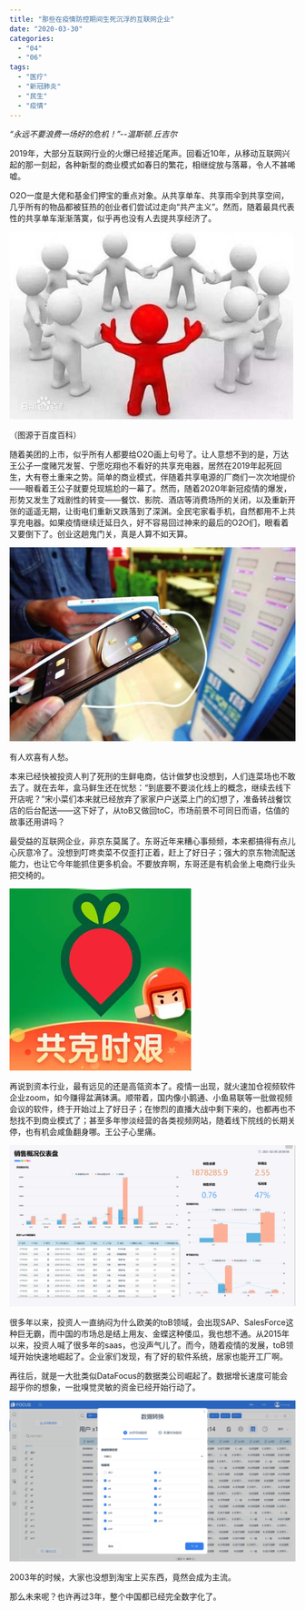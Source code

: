 ```yaml
---
title: "那些在疫情防控期间生死沉浮的互联网企业"
date: "2020-03-30"
categories: 
  - "04"
  - "06"
tags: 
  - "医疗"
  - "新冠肺炎"
  - "民生"
  - "疫情"
---
```


_“永远不要浪费一场好的危机！”--温斯顿.丘吉尔_

2019年，大部分互联网行业的火爆已经接近尾声。回看近10年，从移动互联网兴起的那一刻起，各种新型的商业模式如春日的繁花，相继绽放与落幕，令人不甚唏嘘。

O2O一度是大佬和基金们押宝的重点对象。从共享单车、共享雨伞到共享空间，几乎所有的物品都被狂热的创业者们尝试过走向“共产主义”。然而，随着最具代表性的共享单车渐渐落寞，似乎再也没有人去提共享经济了。

![a50f4bfbfbedab64c9b258bdfd36afc378311e8e](images/a50f4bfbfbedab64c9b258bdfd36afc378311e8e.jpeg)

（图源于百度百科）

随着美团的上市，似乎所有人都要给O2O画上句号了。让人意想不到的是，万达王公子一度赌咒发誓、宁愿吃翔也不看好的共享充电器，居然在2019年起死回生，大有卷土重来之势。简单的商业模式，伴随着共享电源的厂商们一次次地提价——眼看着王公子就要兑现尴尬的一幕了。然而，随着2020年新冠疫情的爆发，形势又发生了戏剧性的转变——餐饮、影院、酒店等消费场所的关闭，以及重新开张的遥遥无期，让街电们重新又跌落到了深渊。全民宅家看手机，自然都用不上共享充电器。如果疫情继续迁延日久，好不容易回过神来的最后的O2O们，眼看着又要倒下了。创业这趟鬼门关，真是人算不如天算。

![timg](images/timg.jpeg)

有人欢喜有人愁。

本来已经快被投资人判了死刑的生鲜电商，估计做梦也没想到，人们连菜场也不敢去了。就在去年，盒马鲜生还在忧愁：“到底要不要淡化线上的概念，继续去线下开店呢？”宋小菜们本来就已经放弃了家家户户送菜上门的幻想了，准备转战餐饮店的后台配送——这下好了，从toB又做回toC，市场前景不可同日而语，估值的故事还用讲吗？

最受益的互联网企业，非京东莫属了。东哥近年来糟心事频频，本来都搞得有点儿心灰意冷了。没想到叮咚卖菜不仅歪打正着，赶上了好日子；强大的京东物流配送能力，也让它今年能抓住更多机会。不要放弃啊，东哥还是有机会坐上电商行业头把交椅的。

![timg (1)](images/timg-1.jpeg)

再说到资本行业，最有远见的还是高瓴资本了。疫情一出现，就火速加仓视频软件企业zoom，如今赚得盆满钵满。顺带着，国内像小鹅通、小鱼易联等一批做视频会议的软件，终于开始过上了好日子；在惨烈的直播大战中剩下来的，也都再也不愁找不到商业模式了；甚至多年惨淡经营的各类视频网站，随着线下院线的长期关停，也有机会咸鱼翻身哪。王公子心里痛。

![下载](images/unnamed-file-11.png)

很多年以来，投资人一直纳闷为什么欧美的toB领域，会出现SAP、SalesForce这种巨无霸，而中国的市场总是结上用友、金蝶这种倭瓜，我也想不通。从2015年以来，投资人喊了很多年的saas，也没声气儿了。而今，随着疫情的发展，toB领域开始快速地崛起了。企业家们发现，有了好的软件系统，居家也能开工厂啊。

再往后，就是一大批类似DataFocus的数据类公司崛起了。数据增长速度可能会超乎你的想象，一批嗅觉灵敏的资金已经开始行动了。

![图片1](images/1-1.png)

2003年的时候，大家也没想到淘宝上买东西，竟然会成为主流。

那么未来呢？也许再过3年，整个中国都已经完全数字化了。
